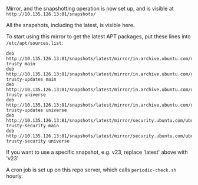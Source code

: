 Mirror, and the snapshotting operation is now set up, and is visible at `http://10.135.126.13:81/snapshots/`

All the snapshots, including the latest, is visible here.

To start using this mirror to get the latest APT packages, put these lines into `/etc/apt/sources.list`:

    deb http://10.135.126.13:81/snapshots/latest/mirror/in.archive.ubuntu.com/ubuntu trusty main
    deb http://10.135.126.13:81/snapshots/latest/mirror/in.archive.ubuntu.com/ubuntu trusty-updates main
    deb http://10.135.126.13:81/snapshots/latest/mirror/in.archive.ubuntu.com/ubuntu trusty universe
    deb http://10.135.126.13:81/snapshots/latest/mirror/in.archive.ubuntu.com/ubuntu trusty-updates universe
    deb http://10.135.126.13:81/snapshots/latest/mirror/security.ubuntu.com/ubuntu trusty-security main
    deb http://10.135.126.13:81/snapshots/latest/mirror/security.ubuntu.com/ubuntu trusty-security universe

If you want to use a specific snapshot, e.g. v23, replace 'latest' above with 'v23'

A cron job is set up on this repo server, which calls `periodic-check.sh` hourly.

